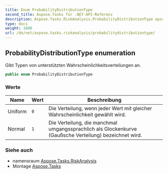 ```yaml
---
title: Enum ProbabilityDistributionType
second_title: Aspose.Tasks für .NET-API-Referenz
description: Aspose.Tasks.RiskAnalysis.ProbabilityDistributionType opsomming. Gibt Typen von unterstützten Wahrscheinlichkeitsverteilungen an.
type: docs
weight: 1600
url: /de/net/aspose.tasks.riskanalysis/probabilitydistributiontype/
---
```

## ProbabilityDistributionType enumeration

Gibt Typen von unterstützten Wahrscheinlichkeitsverteilungen an.

```csharp
public enum ProbabilityDistributionType
```

### Werte

| Name | Wert | Beschreibung |
| --- | --- | --- |
| Uniform | `0` | Die Verteilung, wenn jeder Wert mit gleicher Wahrscheinlichkeit gewählt wird. |
| Normal | `1` | Die Verteilung, die manchmal umgangssprachlich als Glockenkurve (Gaußsche Verteilung) bezeichnet wird. |

### Siehe auch

* namensraum [Aspose.Tasks.RiskAnalysis](../../aspose.tasks.riskanalysis/)
* Montage [Aspose.Tasks](../../)


